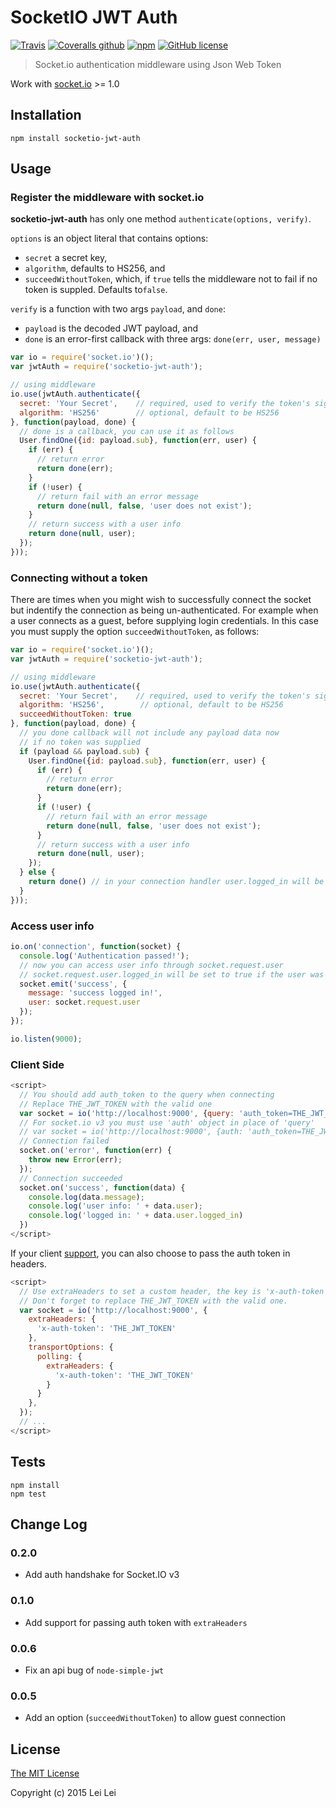 # SocketIO JWT Auth

[![Travis](https://img.shields.io/travis/adcentury/socketio-jwt-auth.svg)](https://travis-ci.org/adcentury/socketio-jwt-auth) [![Coveralls github](https://img.shields.io/coveralls/github/adcentury/socketio-jwt-auth.svg)](https://coveralls.io/github/adcentury/socketio-jwt-auth) [![npm](https://img.shields.io/npm/dm/socketio-jwt-auth.svg)](https://www.npmjs.com/package/socketio-jwt-auth) [![GitHub license](https://img.shields.io/github/license/adcentury/socketio-jwt-auth.svg)](https://github.com/adcentury/socketio-jwt-auth/blob/master/LICENSE)

> Socket.io authentication middleware using Json Web Token

Work with [socket.io](http://socket.io/) >= 1.0

## Installation

```
npm install socketio-jwt-auth
```

## Usage

### Register the middleware with socket.io

__socketio-jwt-auth__ has only one method `authenticate(options, verify)`.

`options` is an object literal that contains options:

* `secret` a secret key,
* `algorithm`, defaults to HS256, and
* `succeedWithoutToken`, which, if `true` tells the middleware not to fail if no token is suppled. Defaults to`false`.

`verify` is a function with two args `payload`, and `done`:

* `payload` is the decoded JWT payload, and
* `done` is an error-first callback with three args: `done(err, user, message)`

```javascript
var io = require('socket.io')();
var jwtAuth = require('socketio-jwt-auth');

// using middleware
io.use(jwtAuth.authenticate({
  secret: 'Your Secret',    // required, used to verify the token's signature
  algorithm: 'HS256'        // optional, default to be HS256
}, function(payload, done) {
  // done is a callback, you can use it as follows
  User.findOne({id: payload.sub}, function(err, user) {
    if (err) {
      // return error
      return done(err);
    }
    if (!user) {
      // return fail with an error message
      return done(null, false, 'user does not exist');
    }
    // return success with a user info
    return done(null, user);
  });
}));
```

### Connecting without a token

There are times when you might wish to successfully connect the socket but indentify the connection as being un-authenticated. For example when a user connects as a guest, before supplying login credentials.  In this case you must supply the option `succeedWithoutToken`, as follows:

```javascript
var io = require('socket.io')();
var jwtAuth = require('socketio-jwt-auth');

// using middleware
io.use(jwtAuth.authenticate({
  secret: 'Your Secret',    // required, used to verify the token's signature
  algorithm: 'HS256',        // optional, default to be HS256
  succeedWithoutToken: true
}, function(payload, done) {
  // you done callback will not include any payload data now
  // if no token was supplied
  if (payload && payload.sub) {
    User.findOne({id: payload.sub}, function(err, user) {
      if (err) {
        // return error
        return done(err);
      }
      if (!user) {
        // return fail with an error message
        return done(null, false, 'user does not exist');
      }
      // return success with a user info
      return done(null, user);
    });
  } else {
    return done() // in your connection handler user.logged_in will be false
  }
}));
```

### Access user info 
```javascript
io.on('connection', function(socket) {
  console.log('Authentication passed!');
  // now you can access user info through socket.request.user
  // socket.request.user.logged_in will be set to true if the user was authenticated
  socket.emit('success', {
    message: 'success logged in!',
    user: socket.request.user
  });
});

io.listen(9000);
```

### Client Side

```javascript
<script>
  // You should add auth_token to the query when connecting
  // Replace THE_JWT_TOKEN with the valid one
  var socket = io('http://localhost:9000', {query: 'auth_token=THE_JWT_TOKEN'});
  // For socket.io v3 you must use 'auth' object in place of 'query'
  // var socket = io('http://localhost:9000', {auth: 'auth_token=THE_JWT_TOKEN'});
  // Connection failed
  socket.on('error', function(err) {
    throw new Error(err);
  });
  // Connection succeeded
  socket.on('success', function(data) {
    console.log(data.message);
    console.log('user info: ' + data.user);
    console.log('logged in: ' + data.user.logged_in)
  })
</script>
```

If your client [support](https://socket.io/docs/client-api/#With-extraHeaders), you can also choose to pass the auth token in headers.

```javascript
<script>
  // Use extraHeaders to set a custom header, the key is 'x-auth-token'.
  // Don't forget to replace THE_JWT_TOKEN with the valid one.
  var socket = io('http://localhost:9000', {
    extraHeaders: {
      'x-auth-token': 'THE_JWT_TOKEN'
    },
    transportOptions: {
      polling: {
        extraHeaders: {
          'x-auth-token': 'THE_JWT_TOKEN'
        }
      }
    },
  });
  // ...
</script>
```

## Tests

```
npm install
npm test
```

## Change Log

### 0.2.0

* Add auth handshake for Socket.IO v3

### 0.1.0

* Add support for passing auth token with `extraHeaders`

### 0.0.6

* Fix an api bug of `node-simple-jwt`

### 0.0.5

* Add an option (`succeedWithoutToken`) to allow guest connection

## License

[The MIT License](http://opensource.org/licenses/MIT)

Copyright (c) 2015 Lei Lei
